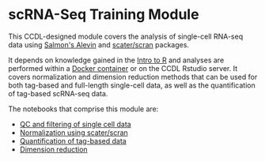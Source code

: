# scRNA-Seq Training Module

This CCDL-designed module covers the analysis of single-cell RNA-seq data using [Salmon's Alevin](https://salmon.readthedocs.io/en/latest/alevin.html) and [scater/scran](https://bioconductor.org/packages/devel/bioc/vignettes/scran/inst/doc/scran.html) packages.

It depends on knowledge gained in the [Intro to R](https://github.com/AlexsLemonade/training-modules/tree/master/intro-to-R-tidyverse) and analyses are performed within a [Docker container](https://github.com/AlexsLemonade/training-modules/tree/master/docker-install) or on the CCDL Rstudio server.
It covers normalization and dimension reduction methods that can be used for both tag-based and full-length single-cell data, as well as the quantification of tag-based scRNA-seq data.

The notebooks that comprise this module are:
* [QC and filtering of single cell data](https://htmlpreview.github.io/?https://github.com/AlexsLemonade/training-modules/blob/master/scRNA-seq/01-normalizing_scRNA-seq.nb.html)
* [Normalization using scater/scran](https://htmlpreview.github.io/?https://github.com/AlexsLemonade/training-modules/blob/master/scRNA-seq/02-normalizing_scRNA-seq.nb.html)
* [Quantification of tag-based data](https://htmlpreview.github.io/?https://github.com/AlexsLemonade/training-modules/blob/master/scRNA-seq/04-tag-based_scRNA-seq_processing.nb.html)
* [Dimension reduction](https://htmlpreview.github.io/?https://github.com/AlexsLemonade/training-modules/blob/master/scRNA-seq/05-dimension_reduction_scRNA-seq.nb.html)

